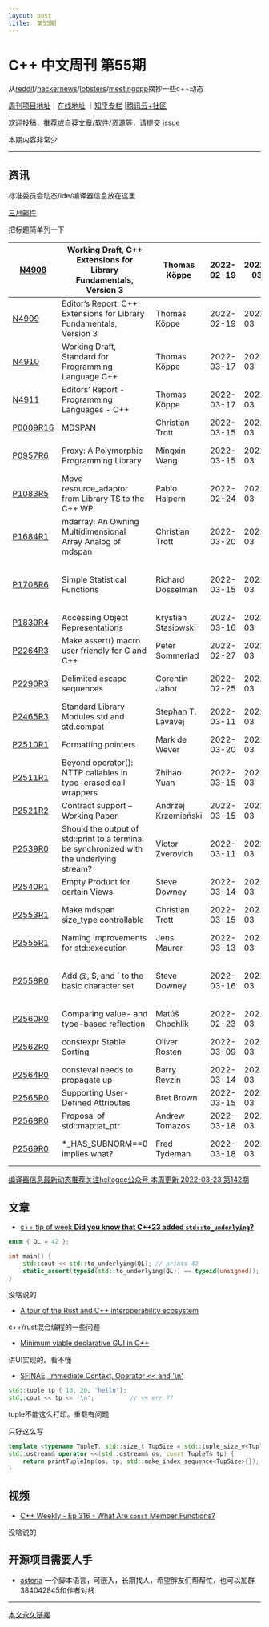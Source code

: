 ```yaml
---
layout: post
title:  第55期
---
```


# C++ 中文周刊 第55期

从[reddit](https://www.reddit.com/r/cpp/)/[hackernews](https://news.ycombinator.com/)/[lobsters](https://lobste.rs/)/[meetingcpp](https://www.meetingcpp.com/blog/blogroll/items/Meeting-Cpp-Blogroll-322.html)摘抄一些c++动态

[周刊项目地址](https://github.com/wanghenshui/cppweeklynews)｜[在线地址](https://wanghenshui.github.io/cppweeklynews/) ｜[知乎专栏](https://www.zhihu.com/column/jieyaren) |[腾讯云+社区](https://cloud.tencent.com/developer/column/92884)



欢迎投稿，推荐或自荐文章/软件/资源等，请[提交 issue](https://github.com/wanghenshui/cppweeklynews/issues)

本期内容非常少

---

## 资讯

标准委员会动态/ide/编译器信息放在这里

[三月邮件](http://www.open-std.org/jtc1/sc22/wg21/docs/papers/2022/#mailing2022-03)

把标题简单列一下

| [N4908](https://wg21.link/N4908)       | Working Draft, C++ Extensions for Library Fundamentals, Version 3 | Thomas Köppe        | 2022-02-19 | 2022-03 |                                        | All of WG21                                               |
| -------------------------------------- | ------------------------------------------------------------ | ------------------- | ---------- | ------- | -------------------------------------- | --------------------------------------------------------- |
| [N4909](https://wg21.link/N4909)       | Editor’s Report: C++ Extensions for Library Fundamentals, Version 3 | Thomas Köppe        | 2022-02-19 | 2022-03 |                                        | All of WG21                                               |
| [N4910](https://wg21.link/N4910)       | Working Draft, Standard for Programming Language C++         | Thomas Köppe        | 2022-03-17 | 2022-03 |                                        | All of WG21                                               |
| [N4911](https://wg21.link/N4911)       | Editors’ Report - Programming Languages - C++                | Thomas Köppe        | 2022-03-17 | 2022-03 |                                        | All of WG21                                               |
| [P0009R16](https://wg21.link/P0009R16) | MDSPAN                                                       | Christian Trott     | 2022-03-15 | 2022-03 | [P0009R15](https://wg21.link/P0009R15) | LWG Library                                               |
| [P0957R6](https://wg21.link/P0957R6)   | Proxy: A Polymorphic Programming Library                     | Mingxin Wang        | 2022-03-15 | 2022-03 | [P0957R5](https://wg21.link/P0957R5)   | LEWGI SG18: LEWG Incubator,LEWG Library Evolution         |
| [P1083R5](https://wg21.link/P1083R5)   | Move resource_adaptor from Library TS to the C++ WP          | Pablo Halpern       | 2022-02-24 | 2022-03 | [P1083R4](https://wg21.link/P1083R4)   | LEWG Library Evolution                                    |
| [P1684R1](https://wg21.link/P1684R1)   | mdarray: An Owning Multidimensional Array Analog of mdspan   | Christian Trott     | 2022-03-20 | 2022-03 | [P1684R0](https://wg21.link/P1684R0)   | LEWG Library Evolution                                    |
| [P1708R6](https://wg21.link/P1708R6)   | Simple Statistical Functions                                 | Richard Dosselman   | 2022-03-15 | 2022-03 | [P1708R5](https://wg21.link/P1708R5)   | SG6 Numerics,SG19 Machine Learning,LEWG Library Evolution |
| [P1839R4](https://wg21.link/P1839R4)   | Accessing Object Representations                             | Krystian Stasiowski | 2022-03-16 | 2022-03 | [P1839R3](https://wg21.link/P1839R3)   | CWG Core                                                  |
| [P2264R3](https://wg21.link/P2264R3)   | Make assert() macro user friendly for C and C++              | Peter Sommerlad     | 2022-02-27 | 2022-03 | [P2264R2](https://wg21.link/P2264R2)   | SG22 Compatability,LEWG Library Evolution                 |
| [P2290R3](https://wg21.link/P2290R3)   | Delimited escape sequences                                   | Corentin Jabot      | 2022-02-25 | 2022-03 | [P2290R2](https://wg21.link/P2290R2)   | SG22 Compatability,CWG Core                               |
| [P2465R3](https://wg21.link/P2465R3)   | Standard Library Modules std and std.compat                  | Stephan T. Lavavej  | 2022-03-11 | 2022-03 | [P2465R2](https://wg21.link/P2465R2)   | CWG Core,LWG Library                                      |
| [P2510R1](https://wg21.link/P2510R1)   | Formatting pointers                                          | Mark de Wever       | 2022-03-20 | 2022-03 | [P2510R0](https://wg21.link/P2510R0)   | LWG Library                                               |
| [P2511R1](https://wg21.link/P2511R1)   | Beyond operator(): NTTP callables in type-erased call wrappers | Zhihao Yuan         | 2022-03-15 | 2022-03 | [P2511R0](https://wg21.link/P2511R0)   | LEWG Library Evolution                                    |
| [P2521R2](https://wg21.link/P2521R2)   | Contract support – Working Paper                             | Andrzej Krzemieński | 2022-03-15 | 2022-03 | [P2521R1](https://wg21.link/P2521R1)   | SG21 Contracts                                            |
| [P2539R0](https://wg21.link/P2539R0)   | Should the output of std::print to a terminal be synchronized with the underlying stream? | Victor Zverovich    | 2022-03-11 | 2022-03 |                                        | LEWG Library Evolution                                    |
| [P2540R1](https://wg21.link/P2540R1)   | Empty Product for certain Views                              | Steve Downey        | 2022-03-14 | 2022-03 | [P2540R0](https://wg21.link/P2540R0)   | SG9 Ranges,LEWG Library Evolution                         |
| [P2553R1](https://wg21.link/P2553R1)   | Make mdspan size_type controllable                           | Christian Trott     | 2022-03-15 | 2022-03 | [P2553R0](https://wg21.link/P2553R0)   | LEWG Library Evolution,LWG Library                        |
| [P2555R1](https://wg21.link/P2555R1)   | Naming improvements for std::execution                       | Jens Maurer         | 2022-03-13 | 2022-03 | [P2555R0](https://wg21.link/P2555R0)   | LEWG Library Evolution                                    |
| [P2558R0](https://wg21.link/P2558R0)   | Add @, $, and ` to the basic character set                   | Steve Downey        | 2022-03-16 | 2022-03 |                                        | SG16 Unicode,EWGI SG17: EWG Incubator,SG22 Compatability  |
| [P2560R0](https://wg21.link/P2560R0)   | Comparing value- and type-based reflection                   | Matúš Chochlı́k      | 2022-02-23 | 2022-03 |                                        | SG7 Reflection                                            |
| [P2562R0](https://wg21.link/P2562R0)   | constexpr Stable Sorting                                     | Oliver Rosten       | 2022-03-09 | 2022-03 |                                        | LEWG Library Evolution,LWG Library                        |
| [P2564R0](https://wg21.link/P2564R0)   | consteval needs to propagate up                              | Barry Revzin        | 2022-03-14 | 2022-03 |                                        | EWG Evolution                                             |
| [P2565R0](https://wg21.link/P2565R0)   | Supporting User-Defined Attributes                           | Bret Brown          | 2022-03-15 | 2022-03 |                                        | SG15 Tooling                                              |
| [P2568R0](https://wg21.link/P2568R0)   | Proposal of std::map::at_ptr                                 | Andrew Tomazos      | 2022-03-18 | 2022-03 |                                        | LEWG Library Evolution                                    |
| [P2569R0](https://wg21.link/P2569R0)   | *_HAS_SUBNORM==0 implies what?                               | Fred Tydeman        | 2022-03-18 | 2022-03 |                                        | SG6 Numerics,SG22 Compatability                           |

[编译器信息最新动态推荐关注hellogcc公众号 本周更新 2022-03-23 第142期](https://github.com/hellogcc/osdt-weekly/blob/master/weekly-2022/2022-03-23.md)



## 文章

- [c++ tip of week **Did you know that C++23 added `std::to_underlying`?**](https://github.com/QuantlabFinancial/cpp_tip_of_the_week/)

```c++
enum { QL = 42 };

int main() {
    std::cout << std::to_underlying(QL); // prints 42
    static_assert(typeid(std::to_underlying(QL)) == typeid(unsigned));
}
```

没啥说的

- [A tour of the Rust and C++ interoperability ecosystem ](https://blog.tetrane.com/2022/Rust-Cxx-interop.html)

c++/rust混合编程的一些问题

- [Minimum viable declarative GUI in C++](https://ossia.io/posts/minimum-viable/)

讲UI实现的。看不懂

- [SFINAE, Immediate Context, Operator <<  and '\n' ](https://www.cppstories.com/2022/sfinea-immediate-context/)

```c++
std::tuple tp { 10, 20, "hello"};
std::cout << tp << '\n';		  // << err ??
```

tuple不能这么打印。重载有问题

只好这么写

```c++
template <typename TupleT, std::size_t TupSize = std::tuple_size_v<TupleT>>
std::ostream& operator <<(std::ostream& os, const TupleT& tp) {
    return printTupleImp(os, tp, std::make_index_sequence<TupSize>{}); 
}

```



## 视频

- [C++ Weekly - Ep 316 - What Are `const` Member Functions?](https://www.youtube.com/watch?v=bqd9ILyQRxQ)

没啥说的



## 开源项目需要人手

- [asteria](https://github.com/lhmouse/asteria) 一个脚本语言，可嵌入，长期找人，希望胖友们帮帮忙，也可以加群384042845和作者对线






---



[本文永久链接](https://wanghenshui.github.io/cppweeklynews/posts/055.html)
